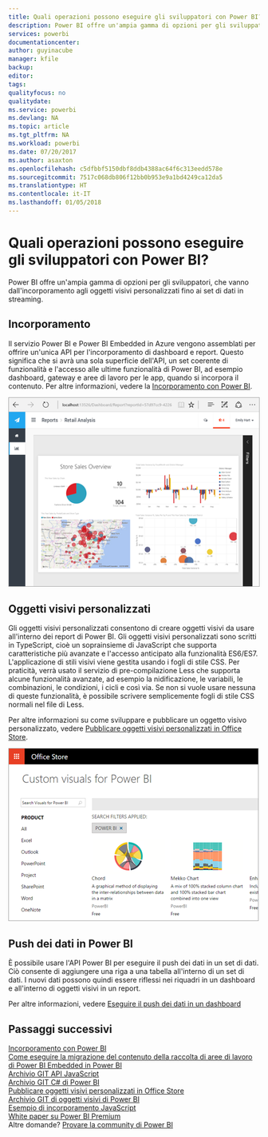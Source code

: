 ```yaml
---
title: Quali operazioni possono eseguire gli sviluppatori con Power BI?
description: Power BI offre un'ampia gamma di opzioni per gli sviluppatori, che vanno dall'incorporamento agli oggetti visivi personalizzati fino ai set di dati in streaming.
services: powerbi
documentationcenter: 
author: guyinacube
manager: kfile
backup: 
editor: 
tags: 
qualityfocus: no
qualitydate: 
ms.service: powerbi
ms.devlang: NA
ms.topic: article
ms.tgt_pltfrm: NA
ms.workload: powerbi
ms.date: 07/20/2017
ms.author: asaxton
ms.openlocfilehash: c5dfbbf5150dbf8ddb4388ac64f6c313eedd578e
ms.sourcegitcommit: 7517c068db806f12bb0b953e9a1bd4249ca12da5
ms.translationtype: HT
ms.contentlocale: it-IT
ms.lasthandoff: 01/05/2018
---
```

# <a name="what-can-developers-do-with-power-bi"></a>Quali operazioni possono eseguire gli sviluppatori con Power BI?
Power BI offre un'ampia gamma di opzioni per gli sviluppatori, che vanno dall'incorporamento agli oggetti visivi personalizzati fino ai set di dati in streaming.

## <a name="embedding"></a>Incorporamento
Il servizio Power BI e Power BI Embedded in Azure vengono assemblati per offrire un'unica API per l'incorporamento di dashboard e report. Questo significa che si avrà una sola superficie dell'API, un set coerente di funzionalità e l'accesso alle ultime funzionalità di Power BI, ad esempio dashboard, gateway e aree di lavoro per le app, quando si incorpora il contenuto. Per altre informazioni, vedere la [Incorporamento con Power BI](embedding.md).

![](media/what-can-you-do/powerbi-embed-sample.png)

## <a name="custom-visuals"></a>Oggetti visivi personalizzati
Gli oggetti visivi personalizzati consentono di creare oggetti visivi da usare all'interno dei report di Power BI. Gli oggetti visivi personalizzati sono scritti in TypeScript, cioè un soprainsieme di JavaScript che supporta caratteristiche più avanzate e l'accesso anticipato alla funzionalità ES6/ES7. L'applicazione di stili visivi viene gestita usando i fogli di stile CSS. Per praticità, verrà usato il servizio di pre-compilazione Less che supporta alcune funzionalità avanzate, ad esempio la nidificazione, le variabili, le combinazioni, le condizioni, i cicli e così via. Se non si vuole usare nessuna di queste funzionalità, è possibile scrivere semplicemente fogli di stile CSS normali nel file di Less.

Per altre informazioni su come sviluppare e pubblicare un oggetto visivo personalizzato, vedere [Pubblicare oggetti visivi personalizzati in Office Store](office-store.md).

![](media/what-can-you-do/powerbi-custom-visual-store.png)

## <a name="push-data-into-power-bi"></a>Push dei dati in Power BI
È possibile usare l'API Power BI per eseguire il push dei dati in un set di dati. Ciò consente di aggiungere una riga a una tabella all'interno di un set di dati. I nuovi dati possono quindi essere riflessi nei riquadri in un dashboard e all'interno di oggetti visivi in un report.

Per altre informazioni, vedere [Eseguire il push dei dati in un dashboard](walkthrough-push-data.md)

## <a name="next-steps"></a>Passaggi successivi
[Incorporamento con Power BI](embedding.md)  
[Come eseguire la migrazione del contenuto della raccolta di aree di lavoro di Power BI Embedded in Power BI](migrate-from-powerbi-embedded.md)  
[Archivio GIT API JavaScript](https://github.com/Microsoft/PowerBI-JavaScript)  
[Archivio GIT C# di Power BI](https://github.com/Microsoft/PowerBI-CSharp)  
[Pubblicare oggetti visivi personalizzati in Office Store](office-store.md)  
[Archivio GIT di oggetti visivi di Power BI](https://github.com/Microsoft/PowerBI-visuals)  
[Esempio di incorporamento JavaScript](https://microsoft.github.io/PowerBI-JavaScript/demo/)  
[White paper su Power BI Premium](https://aka.ms/pbipremiumwhitepaper)  
Altre domande? [Provare la community di Power BI](http://community.powerbi.com/)

